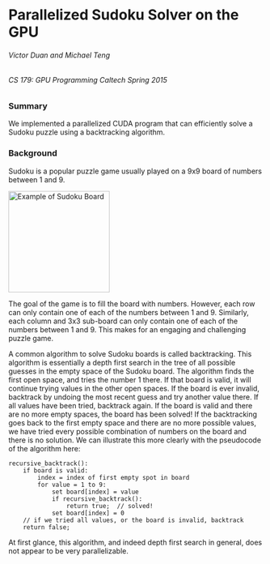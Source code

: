 # Parallelized Sudoku Solver on the GPU
###### Victor Duan and Michael Teng
###### CS 179: GPU Programming Caltech Spring 2015

### Summary
We implemented a parallelized CUDA program that can efficiently solve a Sudoku puzzle using a backtracking algorithm.

### Background
Sudoku is a popular puzzle game usually played on a 9x9 board of numbers between 1 and 9. 

<img src=https://raw.githubusercontent.com/vduan/cs179sudoku/master/report/ex_sudoku_board.png alt="Example of Sudoku Board" style="width: 200px;" align="middle"/>

The goal of the game is to fill the board with numbers. However, each row can only contain one of each of the numbers between 1 and 9. Similarly, each column and 3x3 sub-board can only contain one of each of the numbers between 1 and 9. This makes for an engaging and challenging puzzle game.

A common algorithm to solve Sudoku boards is called backtracking. This algorithm is essentially a depth first search in the tree of all possible guesses in the empty space of the Sudoku board. The algorithm finds the first open space, and tries the number 1 there. If that board is valid, it will continue trying values in the other open spaces. If the board is ever invalid, backtrack by undoing the most recent guess and try another value there. If all values have been tried, backtrack again. If the board is valid and there are no more empty spaces, the board has been solved! If the backtracking goes back to the first empty space and there are no more possible values, we have tried every possible combination of numbers on the board and there is no solution. We can illustrate this more clearly with the pseudocode of the algorithm here:

```
recursive_backtrack():
    if board is valid:
        index = index of first empty spot in board
        for value = 1 to 9:
            set board[index] = value
            if recursive_backtrack():
                return true;  // solved!
            set board[index] = 0
    // if we tried all values, or the board is invalid, backtrack
    return false;
```

At first glance, this algorithm, and indeed depth first search in general, does not appear to be very parallelizable. 
